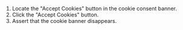 1. Locate the "Accept Cookies" button in the cookie consent banner.
2. Click the "Accept Cookies" button.
3. Assert that the cookie banner disappears.